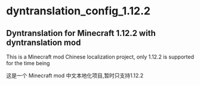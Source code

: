 # dyntranslation_config_1.12.2
Dyntranslation for Minecraft 1.12.2 with dyntranslation mod
---
This is a Minecraft mod Chinese localization project, only 1.12.2 is supported for the time being

这是一个 Minecraft mod 中文本地化项目,暂时只支持1.12.2
